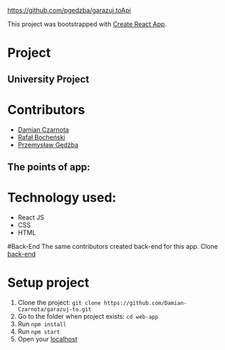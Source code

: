 https://github.com/pgedzba/garazuj.toApi

This project was bootstrapped with [Create React App](https://github.com/facebookincubator/create-react-app).

# Project
## University Project


# Contributors
- [Damian Czarnota](https://github.com/Damian-Czarnota/)
- [Rafał Bocheński](https://github.com/rbochenski1996/)
- [Przemysław Gędźba](https://github.com/pgedzba/)

## The points of app:


# Technology used:
- React JS
- CSS
- HTML


#Back-End
The same contributors created back-end for this app.
Clone [back-end](https://github.com/pgedzba/garazuj.toApi)

# Setup project
1. Clone the project: ``` git clone https://github.com/Damian-Czarnota/garazuj-to.git ```
2. Go to the folder when project exists: ``` cd web-app ```
3. Run ``` npm install ```
4. Run ``` npm start ```
5. Open your [localhost](localhost:3000)